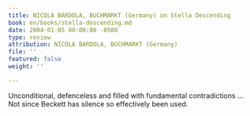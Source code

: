 ```yaml
---
title: NICOLA BARDOLA, BUCHMARKT (Germany) on Stella Descending
book: en/books/stella-descending.md
date: 2004-01-05 00:00:00 -0500
type: review
attribution: NICOLA BARDOLA, BUCHMARKT (Germany)
file: ''
featured: false
weight: ''

---
```

Unconditional, defenceless and filled with fundamental contradictions … Not since Beckett has silence so effectively been used.